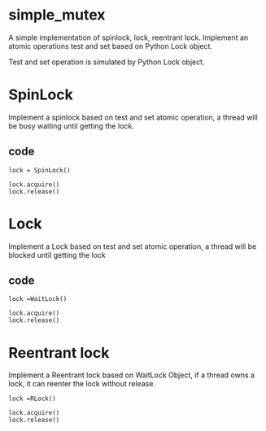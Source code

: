 # simple_mutex
A simple implementation of spinlock, lock, reentrant lock. Implement an atomic operations test and set based on Python Lock object.

Test and set operation is simulated by Python Lock object.
# SpinLock

Implement a spinlock based on test and set atomic operation, a thread will be busy waiting until getting the lock.

## code
```
lock = SpinLock()

lock.acquire()
lock.release()
```

# Lock
Implement a Lock based on test and set atomic operation, a thread will be blocked until getting the lock

## code

```
lock =WaitLock()

lock.acquire()
lock.release()
```

# Reentrant lock
Implement a  Reentrant lock based on WaitLock Object, if a thread owns a lock, it can reenter the lock without release.

```
lock =RLock()

lock.acquire()
lock.release()
```